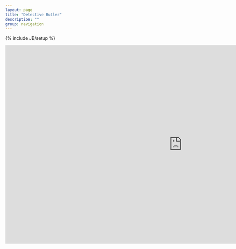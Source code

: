```yaml
---
layout: page
title: "Detective Butler"
description: ""
group: navigation
---
```

{% include JB/setup %}

<iframe width="1120" height="630" src="https://www.youtube.com/embed/5bl0-VWTTGU" frameborder="0" allowfullscreen></iframe>
